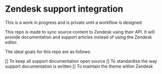 # Zendesk support integration
This is a work in progress and is private until a workflow is designed

This repo is made to sync source content to Zendesk using their API. It will provide documentation and support articles instead of using the Zendesk editor.

The ideal goals for this repo are as follows:

[] To keep all support documentation open source
[] To standardise the way support documentation is written
[] To maintain the theme within Zendesk
